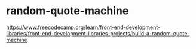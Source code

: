 # random-quote-machine
https://www.freecodecamp.org/learn/front-end-development-libraries/front-end-development-libraries-projects/build-a-random-quote-machine
